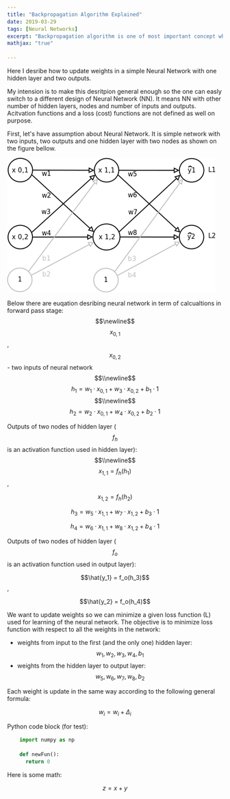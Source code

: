 ```yaml
---
title: "Backpropagation Algorithm Explained"
date: 2019-03-29
tags: [Neural Networks]
excerpt: "Backpropagation algorithm is one of most important concept when talking about training of Neural Networks"
mathjax: "true"

---
```


Here I desribe how to update weights in a simple Neural Network with one hidden layer and two outputs.

My intension is to make this desritpion general enough so the one can easly switch to a different design of Neural Network (NN). It means NN with other number of hidden layers, nodes and number of inputs and outputs. Acitvation functions and a loss (cost) functions are not defined as well on purpose.

First, let's have assumption about Neural Network. It is simple network with two inputs, two outputs and one hidden layer with two nodes as shown on the figure bellow.

![image](/images/Simple_NN_01.png)

Below there are euqation desribing neural network in term of calcualtions in forward pass stage:
$$\newline$$
$$x_{0,1}$$, $$x_{0,2}$$ - two inputs of neural network
$$\\newline$$
$$h_1 = w_1 \cdot x_{0,1} + w_3 \cdot x_{0,2} + b_1 \cdot 1 $$
$$\\newline$$
$$h_2 = w_2 \cdot x_{0,1} + w_4 \cdot x_{0,2} + b_2 \cdot 1 $$

Outputs of two nodes of hidden layer ($$f_h$$ is an activation function used in hidden layer):
$$\\newline$$
$$x_{1,1} = f_h(h_1)$$, 

$$x_{1,2} = f_h(h_2)$$

$$h_3 = w_5 \cdot x_{1,1} + w_7 \cdot x_{1,2} + b_3 \cdot 1 $$

$$h_4 = w_6 \cdot x_{1,1} + w_8 \cdot x_{1,2} + b_4 \cdot 1 $$

Outputs of two nodes of hidden layer ($$f_o$$ is an activation function used in output layer):

$$\hat{y_1} = f_o(h_3)$$, 

$$\hat{y_2} = f_o(h_4)$$

We want to update weights so we can minimize a given loss function (L) used for learning of the neural network. The objective is to minimize loss function with respect to all the weights in the network:
* weights from input to the first (and the only one) hidden layer: $$  w_1, w_2, w_3, w_4, b_1$$
* weights from the hidden layer to output layer: $$w_5, w_6, w_7, w_8, b_2$$

Each weight is update in the same way according to the following general formula:

$$w_i = w_i + \Delta_i$$

Python code block (for test):
```python
    import numpy as np

    def newFun():
      return 0
```
Here is some math:

$$z=x+y$$

